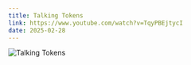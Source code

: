 ```yaml
---
title: Talking Tokens
link: https://www.youtube.com/watch?v=TqyPBEjtycI
date: 2025-02-28
---
```


![Talking Tokens](https://www.youtube.com/watch?v=TqyPBEjtycI)

